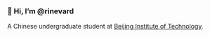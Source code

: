 ### 👋 Hi, I’m @rinevard
A Chinese undergraduate student at [Beijing Institute of Technology](https://english.bit.edu.cn/).

<!---
rinevard/rinevard is a ✨ special ✨ repository because its `README.md` (this file) appears on your GitHub profile.
You can click the Preview link to take a look at your changes.
--->
